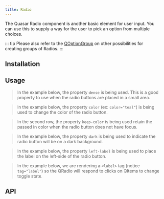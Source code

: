 ```yaml
---
title: Radio
---
```


The Quasar Radio component is another basic element for user input. You can use this to supply a way for the user to pick an option from multiple choices.

::: tip
Please also refer to the [QOptionGroup](/vue-components/option-group) on other possibilities for creating groups of Radios.
:::

## Installation
<doc-installation components="QRadio" />

## Usage
<doc-example title="Standard" file="QRadio/Standard" />

> In the example below, the property `dense` is being used. This is a good property to use when the radio buttons are placed in a small area.

<doc-example title="Dense" file="QRadio/Dense" />

> In the example below, the property `color` (ex: `color="teal"`) is being used to change the color of the radio button.

> In the second row, the property `keep-color` is being used retain the passed in color when the radio button does not have focus.

<doc-example title="Coloring" file="QRadio/Coloring" />

> In the example below, the property `dark` is being used to indicate the radio button will be on a dark background.

<doc-example title="On Dark Background" file="QRadio/OnDarkBackground" dark />

> In the example below, the property `left-label` is being used to place the label on the left-side of the radio button.

<doc-example title="Label on Left Side" file="QRadio/LabelPosition" />

> In the example below, we are rendering a `<label>` tag (notice `tag="label"`) so the QRadio will respond to clicks on QItems to change toggle state.

<doc-example title="In a List" file="QRadio/InaList" />

## API
<doc-api file="QRadio" />
